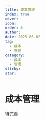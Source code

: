 ```yaml
---
title: 成本管理
index: true
cover: 
icon: 
order: 6
author: 
date: 2025-06-02
tag:
  - 成本
  - 管理
category:
  - 成本
  - 管理
sticky: 
star: 
---
```


# 成本管理

待完善
